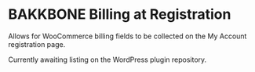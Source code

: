 # BAKKBONE Billing at Registration
Allows for WooCommerce billing fields to be collected on the My Account registration page.

Currently awaiting listing on the WordPress plugin repository.
